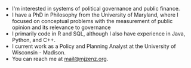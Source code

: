 - I'm interested in systems of political governance and public finance.
- I have a PhD in Philosophy from the University of Maryland, where I focused on conceptual problems with the measurement of public opinion and its relevance to governance
- I primarily code in R and SQL, although I also have experience in Java, Python, and C++.
- I current work as a Policy and Planning Analyst at the University of Wisconsin - Madison.
- You can reach me at mail@mjzenz.org.


